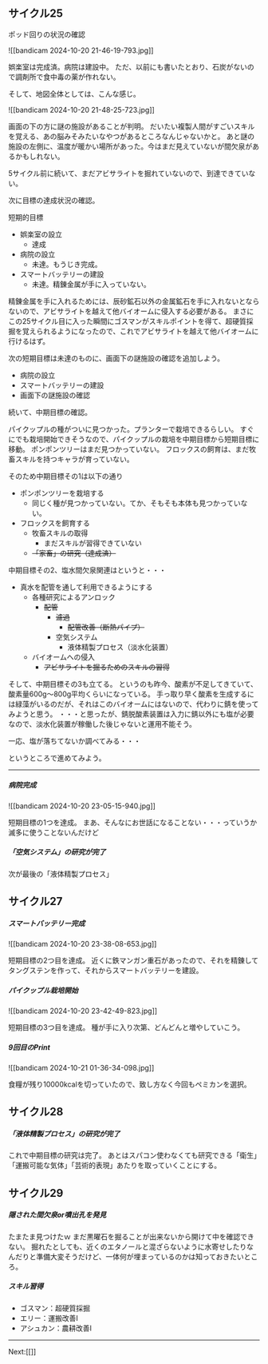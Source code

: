 ## サイクル25

ポッド回りの状況の確認

![[bandicam 2024-10-20 21-46-19-793.jpg]]

娯楽室は完成済。病院は建設中。
ただ、以前にも書いたとおり、石炭がないので調剤所で食中毒の薬が作れない。

そして、地図全体としては、こんな感じ。

![[bandicam 2024-10-20 21-48-25-723.jpg]]

画面の下の方に謎の施設があることが判明。
だいたい複製人間がすごいスキルを覚える、あの脳みそみたいなやつがあるところなんじゃないかと。
あと謎の施設の左側に、温度が暖かい場所があった。今はまだ見えていないが間欠泉があるかもしれない。

5サイクル前に続いて、まだアビサライトを掘れていないので、到達できていない。

次に目標の達成状況の確認。

短期的目標

- 娯楽室の設立
	- 達成
- 病院の設立
	- 未達。もうじき完成。
- スマートバッテリーの建設
	- 未達。精錬金属が手に入っていない。

精錬金属を手に入れるためには、辰砂鉱石以外の金属鉱石を手に入れないとならないので、アビサライトを越えて他バイオームに侵入する必要がある。
まさにこの25サイクル目に入った瞬間にゴスマンがスキルポイントを得て、超硬質採掘を覚えられるようになったので、これでアビサライトを越えて他バイオームに行けるはず。

次の短期目標は未達のものに、画面下の謎施設の確認を追加しよう。

- 病院の設立
- スマートバッテリーの建設
- 画面下の謎施設の確認

続いて、中期目標の確認。

パイクップルの種がついに見つかった。プランターで栽培できるらしい。
すぐにでも栽培開始できそうなので、パイクップルの栽培を中期目標から短期目標に移動。
ポンポンツリーはまだ見つかっていない。
フロックスの飼育は、まだ牧畜スキルを持つキャラが育っていない。

そのため中期目標その1は以下の通り

- ポンポンツリーを栽培する
	- 同じく種が見つかっていない。てか、そもそも本体も見つかっていない。
- フロックスを飼育する
	- 牧畜スキルの取得
		- まだスキルが習得できていない
	- ~~「家畜」の研究（達成済）~~

中期目標その2、塩水間欠泉関連はというと・・・

- 真水を配管を通して利用できるようにする
	- 各種研究によるアンロック
		- ~~配管~~
			- ~~濾過~~
				- ~~配管改善（断熱パイプ）~~
			- 空気システム
				- 液体精製プロセス（淡水化装置）
	- バイオームへの侵入
		- ~~アビサライトを掘るためのスキルの習得~~

そして、中期目標その3も立てる。
というのも昨今、酸素が不足してきていて、酸素量600g～800g平均くらいになっている。
手っ取り早く酸素を生成するには緑藻がいるのだが、それはこのバイオームにはないので、代わりに錆を使ってみようと思う。
・・・と思ったが、錆脱酸素装置は入力に錆以外にも塩が必要なので、淡水化装置が稼働した後じゃないと運用不能そう。

一応、塩が落ちてないか調べてみる・・・

というところで進めてみよう。

----

##### 病院完成

![[bandicam 2024-10-20 23-05-15-940.jpg]]

短期目標の1つを達成。
まあ、そんなにお世話になることない・・・っていうか滅多に使うことないんだけど

##### 「空気システム」の研究が完了

次が最後の「液体精製プロセス」

## サイクル27

##### スマートバッテリー完成

![[bandicam 2024-10-20 23-38-08-653.jpg]]

短期目標の2つ目を達成。
近くに鉄マンガン重石があったので、それを精錬してタングステンを作って、それからスマートバッテリーを建設。

##### パイクップル栽培開始

![[bandicam 2024-10-20 23-42-49-823.jpg]]

短期目標の3つ目を達成。
種が手に入り次第、どんどんと増やしていこう。

##### 9回目のPrint

![[bandicam 2024-10-21 01-36-34-098.jpg]]

食糧が残り10000kcalを切っていたので、致し方なく今回もペミカンを選択。

## サイクル28

##### 「液体精製プロセス」の研究が完了

これで中期目標の研究は完了。
あとはスパコン使わなくても研究できる「衛生」「運搬可能な気体」「芸術的表現」あたりを取っていくことにする。

## サイクル29

##### 隠された間欠泉or噴出孔を発見

たまたま見つけたｗ
まだ黒曜石を掘ることが出来ないから開けて中を確認できない。
掘れたとしても、近くのエタノールと混ざらないように水寄せしたりなんだりと準備大変そうだけど、一体何が埋まっているのかは知っておきたいところ。

##### スキル習得

- ゴスマン：超硬質採掘
- エリー：運搬改善I
- アシュカン：農耕改善I

----
Next:[[]]
